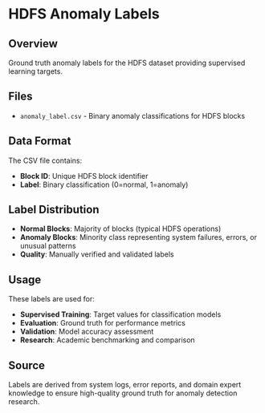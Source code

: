 # HDFS Anomaly Labels

## Overview
Ground truth anomaly labels for the HDFS dataset providing supervised learning targets.

## Files
- `anomaly_label.csv` - Binary anomaly classifications for HDFS blocks

## Data Format
The CSV file contains:
- **Block ID**: Unique HDFS block identifier
- **Label**: Binary classification (0=normal, 1=anomaly)

## Label Distribution
- **Normal Blocks**: Majority of blocks (typical HDFS operations)
- **Anomaly Blocks**: Minority class representing system failures, errors, or unusual patterns
- **Quality**: Manually verified and validated labels

## Usage
These labels are used for:
- **Supervised Training**: Target values for classification models
- **Evaluation**: Ground truth for performance metrics
- **Validation**: Model accuracy assessment
- **Research**: Academic benchmarking and comparison

## Source
Labels are derived from system logs, error reports, and domain expert knowledge to ensure high-quality ground truth for anomaly detection research.
